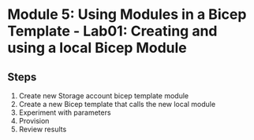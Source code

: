 # Module 5: Using Modules in a Bicep Template - Lab01: Creating and using a local Bicep Module

## Steps

1. Create new Storage account bicep template module
2. Create a new Bicep template that calls the new local module
3. Experiment with parameters
4. Provision
5. Review results

